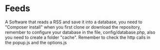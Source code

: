 # Feeds
A Software that reads a RSS and save it into a database, you need to "Composer install" when you first clone or download the repository, remember to configure your database in the file, config/database.php, also you need to create a folder "cache". Remember to check the http calls in the popup.js and the options.js
